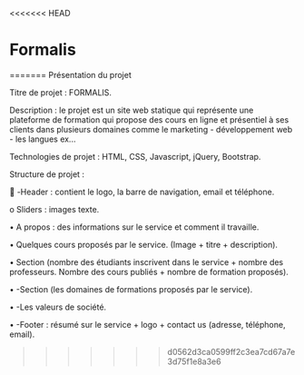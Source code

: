 <<<<<<< HEAD
# Formalis
=======
Présentation du projet


Titre de projet : FORMALIS.

Description : le projet est un site web statique qui représente une plateforme de formation qui propose des cours en ligne et présentiel à ses clients dans plusieurs domaines comme le marketing - développement web - les langues ex...


Technologies de projet : HTML, CSS, Javascript, jQuery, Bootstrap.


Structure de projet : 	

	-Header : contient le logo, la barre de navigation, email et téléphone.

o	Sliders : images texte.

•	A propos : des informations sur le service et comment il travaille.

•	Quelques cours proposés par le service. (Image + titre + description).

•	Section (nombre des étudiants inscrivent dans le service + nombre des professeurs. Nombre des cours publiés + nombre de formation proposés).

•	-Section (les domaines de formations proposés par le service).

•	-Les valeurs de société. 

•	-Footer : résumé sur le service + logo + contact us (adresse, téléphone, email).
>>>>>>> d0562d3ca0599ff2c3ea7cd67a7e3d75f1e8a3e6
